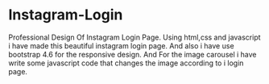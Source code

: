 # Instagram-Login
Professional Design Of Instagram Login Page. Using html,css and javascript i have made this beautiful instagram login page. And also i have use bootstrap 4.6 for the responsive design. And For the image carousel i have write some javascript code that changes the image according to i login page.
